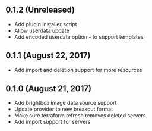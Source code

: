 ## 0.1.2 (Unreleased)

- Add plugin installer script
- Allow userdata update
- Add encoded userdata option - to support templates

## 0.1.1 (August 22, 2017)

- Add import and deletion support for more resources

## 0.1.0 (August 21, 2017)

- Add brightbox image data source support
- Update provider to new breakout format
- Make sure terraform refresh removes deleted servers
- Add import support for servers
